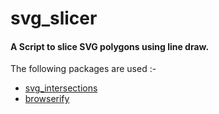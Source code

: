 # svg_slicer
#### A Script to slice SVG polygons using line draw.

The following packages are used :-

* [svg_intersections](https://github.com/signavio/svg-intersections)
* [browserify](https://github.com/browserify/browserify)
